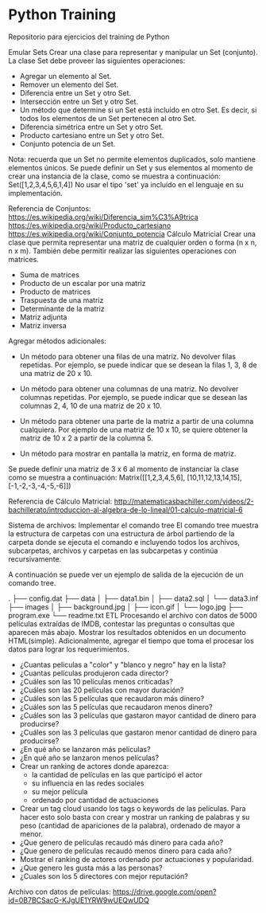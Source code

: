 # Python Training
Repositorio para ejercicios del training de Python

Emular Sets
Crear una clase para representar y manipular un Set (conjunto). La clase Set debe proveer las siguientes operaciones:

- Agregar un elemento al Set.
- Remover un elemento del Set.
- Diferencia entre un Set y otro Set. 
- Intersección entre un Set y otro Set.
- Un método que determine si un Set está incluído en otro Set. Es decir, si todos los elementos de un Set pertenecen al otro Set.
- Diferencia simétrica entre un Set y otro Set.
- Producto cartesiano entre un Set y otro Set.
- Conjunto potencia de un Set.

Nota: recuerda que un Set no permite elementos duplicados, solo mantiene elementos únicos.
Se puede definir un Set y sus elementos al momento de crear una instancia de la clase, como se muestra a continuación:
Set([1,2,3,4,5,6,1,4])
No usar el tipo 'set' ya incluído en el lenguaje en su implementación.

Referencia de Conjuntos:
https://es.wikipedia.org/wiki/Diferencia_sim%C3%A9trica
https://es.wikipedia.org/wiki/Producto_cartesiano
https://es.wikipedia.org/wiki/Conjunto_potencia
Cálculo Matricial
Crear una clase que permita representar una matriz de cualquier orden o forma (n x n, n x m). 
También debe permitir realizar las siguientes operaciones con matrices.

- Suma de matrices
- Producto de un escalar por una matriz
- Producto de matrices
- Traspuesta de una matriz
- Determinante de la matriz
- Matriz adjunta
- Matriz inversa

Agregar métodos adicionales:

- Un método para obtener una filas de una matriz. No devolver filas repetidas.
Por ejemplo, se puede indicar que se desean la filas 1, 3, 8 de una matriz de 20 x 10.

- Un método para obtener una columnas de una matriz. No devolver columnas repetidas.
Por ejemplo, se puede indicar que se desean las columnas 2, 4, 10 de una matriz de 20 x 10.

- Un método para obtener una parte de la matriz a partir de una columna cualquiera. 
Por ejemplo de una matriz de 10 x 10, se quiere obtener la matriz de 10 x 2 a partir de la columna 5.

- Un método para mostrar en pantalla la matriz, en forma de matriz.

Se puede definir una matriz de 3 x 6 al momento de instanciar la clase como se muestra a continuación:
Matrix([[1,2,3,4,5,6],
	[10,11,12,13,14,15],
	[-1,-2,-3,-4,-5,-6]])

Referencia de Cálculo Matricial:
http://matematicasbachiller.com/videos/2-bachillerato/introduccion-al-algebra-de-lo-lineal/01-calculo-matricial-6

Sistema de archivos: Implementar el comando tree
El comando tree muestra la estructura de carpetas con una estructura de árbol partiendo de la carpeta donde se ejecuta el comando e incluyendo todos los archivos, subcarpetas, archivos y carpetas en las subcarpetas y continúa recursivamente.

A continuación se puede ver un ejemplo de salida de la ejecución de un comando tree.

.
├── config.dat
├── data
│   ├── data1.bin
│   ├── data2.sql
│   └── data3.inf
├── images
│   ├── background.jpg
│   ├── icon.gif
│   └── logo.jpg
├── program.exe
└── readme.txt
ETL
Procesando el archivo con datos de 5000 películas extraídas de IMDB, contestar las preguntas o consultas que aparecen más abajo. Mostrar los resultados obtenidos en un documento HTML(simple). Adicionalmente, agregar el tiempo que toma el procesar los datos para lograr los requerimientos.

- ¿Cuantas peliculas a "color" y "blanco y negro" hay en la lista?
- ¿Cuantas películas produjeron cada director?
- ¿Cuáles son las 10 películas menos criticadas?
- ¿Cuáles son las 20 películas con mayor duración?
- ¿Cuáles son las 5 películas que recaudaron más dinero?
- ¿Cuáles son las 5 películas que recaudaron menos dinero?
- ¿Cuáles son las 3 películas que gastaron mayor cantidad de dinero para producirse?
- ¿Cuáles son las 3 películas que gastaron menor cantidad de dinero para producirse?
- ¿En qué año se lanzaron más películas?
- ¿En qué año se lanzaron menos películas?
- Crear un ranking de actores donde aparezca:
	- la cantidad de películas en las que participó el actor
	- su influencia en las redes sociales
	- su mejor película
	- ordenado por cantidad de actuaciones
- Crear un tag cloud usando los tags o keywords de las películas. 
Para hacer esto solo basta con crear y mostrar un ranking de palabras y su peso (cantidad de apariciones de la palabra), ordenado de mayor a menor.
- ¿Que genero de películas recaudó más dinero para cada año?
- ¿Que genero de películas recaudó menos dinero para cada año?
- Mostrar el ranking de actores ordenado por actuaciones y popularidad.
- ¿Que genero les gusta más a las personas?
- ¿Cuales son los 5 directores con mejor reputación?

Archivo con datos de películas: 
https://drive.google.com/open?id=0B7BCSacG-KJgUE1YRW9wUEQwUDQ

